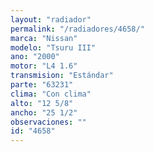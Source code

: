 ```yaml
---
layout: "radiador"
permalink: "/radiadores/4658/"
marca: "Nissan"
modelo: "Tsuru III"
ano: "2000"
motor: "L4 1.6"
transmision: "Estándar"
parte: "63231"
clima: "Con clima"
alto: "12 5/8"
ancho: "25 1/2"
observaciones: ""
id: "4658"
---
```



